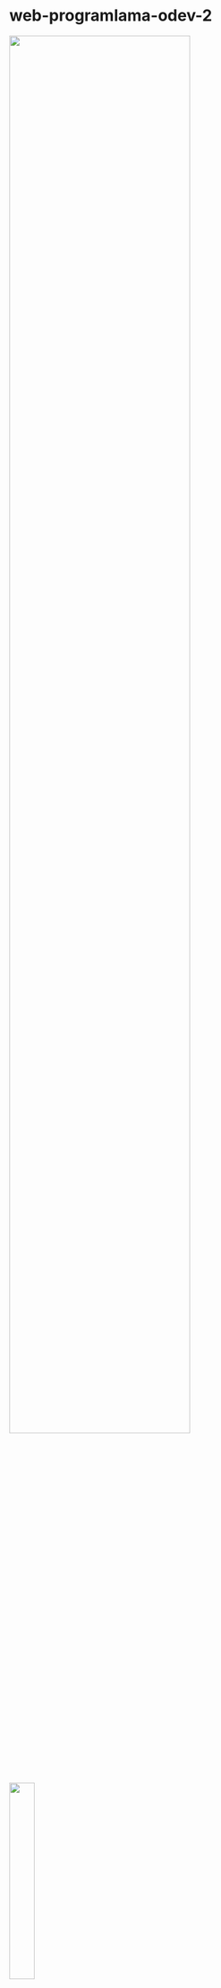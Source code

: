 # web-programlama-odev-2

<img src="/assets/formImage.png" width=80%>
<img src="/assets/formImage2.png" width=30%  >
